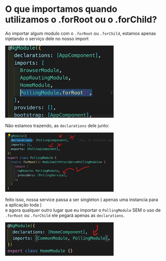 # O que importamos quando utilizamos o .forRoot ou o .forChild?

Ao importar algum modulo com o `.forRoot` ou `.forChild`, estamos apenas injetando o serviço dele no nosso import

<img src="imgs/Captura de tela 2024-09-15 093115.png" width="350"/><br>

Não estamos trazendo,
as `declarations` dele junto:

<img src="imgs/Captura de tela 2024-09-15 093208.png" width="350"/><br>

feito isso, nossa service passa a ser singleton ( apenas uma instancia para a aplicação toda )<br>
e agora qualquer outro lugar que eu importar o `PollingModule` SEM o uso de `.forRoot` ou `.forChild` ele pegará apenas as `declarations`.

<img src="imgs/Captura de tela 2024-09-15 093743.png" width="350"/><br>